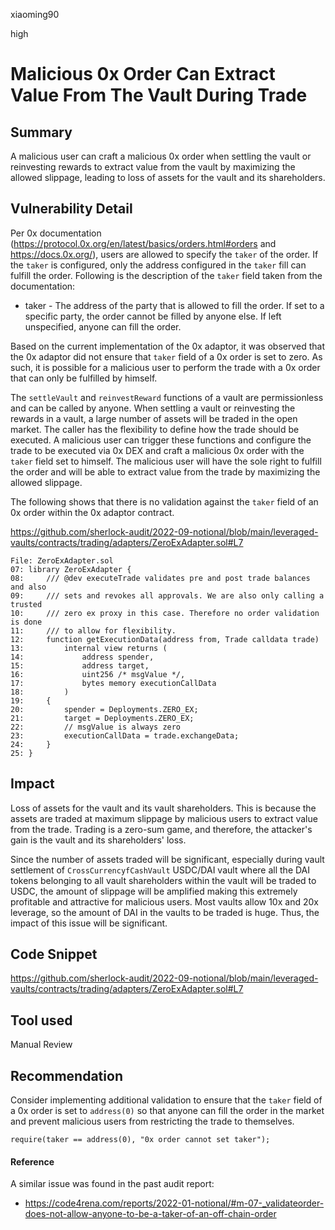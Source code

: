 xiaoming90

high

# Malicious 0x Order Can Extract Value From The Vault During Trade

## Summary

A malicious user can craft a malicious 0x order when settling the vault or reinvesting rewards to extract value from the vault by maximizing the allowed slippage, leading to loss of assets for the vault and its shareholders.

## Vulnerability Detail

Per 0x documentation (https://protocol.0x.org/en/latest/basics/orders.html#orders and https://docs.0x.org/), users are allowed to specify the `taker` of the order. If the `taker` is configured, only the address configured in the `taker` fill can fulfill the order. Following is the description of the `taker` field taken from the documentation:

- taker - The address of the party that is allowed to fill the order. If set to a specific party, the order cannot be filled by anyone else. If left unspecified, anyone can fill the order.

Based on the current implementation of the 0x adaptor, it was observed that the 0x adaptor did not ensure that `taker` field of a 0x order is set to zero. As such, it is possible for a malicious user to perform the trade with a 0x order that can only be fulfilled by himself.

The `settleVault` and `reinvestReward` functions of a vault are permissionless and can be called by anyone. When settling a vault or reinvesting the rewards in a vault, a large number of assets will be traded in the open market. The caller has the flexibility to define how the trade should be executed. A malicious user can trigger these functions and configure the trade to be executed via 0x DEX and craft a malicious 0x order with the `taker` field set to himself. The malicious user will have the sole right to fulfill the order and will be able to extract value from the trade by maximizing the allowed slippage. 

The following shows that there is no validation against the `taker` field of an 0x order within the 0x adaptor contract.

https://github.com/sherlock-audit/2022-09-notional/blob/main/leveraged-vaults/contracts/trading/adapters/ZeroExAdapter.sol#L7

```solidity
File: ZeroExAdapter.sol
07: library ZeroExAdapter {
08:     /// @dev executeTrade validates pre and post trade balances and also
09:     /// sets and revokes all approvals. We are also only calling a trusted
10:     /// zero ex proxy in this case. Therefore no order validation is done
11:     /// to allow for flexibility.
12:     function getExecutionData(address from, Trade calldata trade)
13:         internal view returns (
14:             address spender,
15:             address target,
16:             uint256 /* msgValue */,
17:             bytes memory executionCallData
18:         )
19:     {
20:         spender = Deployments.ZERO_EX;
21:         target = Deployments.ZERO_EX;
22:         // msgValue is always zero
23:         executionCallData = trade.exchangeData;
24:     }
25: }
```

## Impact

Loss of assets for the vault and its vault shareholders. This is because the assets are traded at maximum slippage by malicious users to extract value from the trade. Trading is a zero-sum game, and therefore, the attacker's gain is the vault and its shareholders' loss.

Since the number of assets traded will be significant, especially during vault settlement of `CrossCurrencyfCashVault` USDC/DAI vault where all the DAI tokens belonging to all vault shareholders within the vault will be traded to USDC, the amount of slippage will be amplified making this extremely profitable and attractive for malicious users. Most vaults allow 10x and 20x leverage, so the amount of DAI in the vaults to be traded is huge. Thus, the impact of this issue will be significant.

## Code Snippet

https://github.com/sherlock-audit/2022-09-notional/blob/main/leveraged-vaults/contracts/trading/adapters/ZeroExAdapter.sol#L7

## Tool used

Manual Review

## Recommendation

Consider implementing additional validation to ensure that the `taker` field of a 0x order is set to `address(0)` so that anyone can fill the order in the market and prevent malicious users from restricting the trade to themselves.

```solidity
require(taker == address(0), "0x order cannot set taker");
```

#### Reference

A similar issue was found in the past audit report:

- https://code4rena.com/reports/2022-01-notional/#m-07-_validateorder-does-not-allow-anyone-to-be-a-taker-of-an-off-chain-order